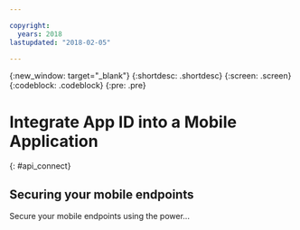 ```yaml
---

copyright:
  years: 2018
lastupdated: "2018-02-05"

---
```

{:new_window: target="_blank"}
{:shortdesc: .shortdesc}
{:screen: .screen}
{:codeblock: .codeblock}
{:pre: .pre}


# Integrate App ID into a Mobile Application
{: #api_connect}


## Securing your mobile endpoints

Secure your mobile endpoints using the power...
